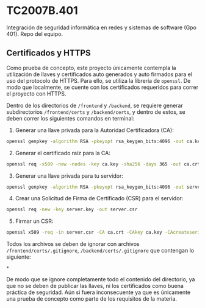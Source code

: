 # TC2007B.401
Integración de seguridad informática en redes y sistemas de software (Gpo 401).
Repo del equipo.

## Certificados y HTTPS

Como prueba de concepto, este proyecto únicamente contempla la utilización
de llaves y certificados auto generados y auto firmados para el uso del
protocolo de HTTPS. Para ello, se utiliza la librería de `openssl`. De modo
que localmente, se cuente con los certificados requeridos para correr el
proyecto con HTTPS.

Dentro de los directorios de `/frontend` y `/backend`, se requiere generar
subdirectorios `/frontend/certs` y `/backend/certs`, y dentro de estos, se
deben correr los siguientes comandos en terminal:

1. Generar una llave privada para la Autoridad Certificadora (CA):
```sh
openssl genpkey -algorithm RSA -pkeyopt rsa_keygen_bits:4096 -out ca.key
```
2. Generar el certificado raíz para la CA:
```sh
openssl req -x509 -new -nodes -key ca.key -sha256 -days 365 -out ca.crt
```
3. Generar una llave privada para tu servidor:
```sh
openssl genpkey -algorithm RSA -pkeyopt rsa_keygen_bits:4096 -out server.key
```
4. Crear una Solicitud de Firma de Certificado (CSR) para el servidor:
```sh
openssl req -new -key server.key -out server.csr
```
5. Firmar un CSR:
```sh
openssl x509 -req -in server.csr -CA ca.crt -CAkey ca.key -CAcreateserial -out server.crt -days 365 -sha256
```

Todos los archivos se deben de ignorar con archivos
`/frontend/certs/.gitignore`, `/backend/certs/.gitignore` que contengan lo
siguiente:
```
*
```
De modo que se ignore completamente todo el contenido del directorio, ya que
no se deben de publicar las llaves, ni los certificados como buena práctica de
seguridad. Aún si fuera inconsecuente ya que es únicamente una prueba de
concepto como parte de los requisitos de la materia.
